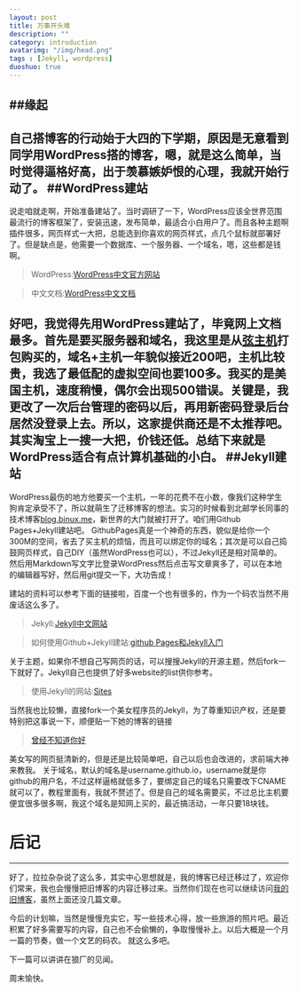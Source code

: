 ```yaml
---
layout: post
title: 万事开头难
description: ""
category: introduction
avatarimg: "/img/head.png"
tags : [Jekyll, wordpress]
duoshuo: true
---
```


##缘起
----------
自己搭博客的行动始于大四的下学期，原因是无意看到同学用WordPress搭的博客，嗯，就是这么简单，当时觉得逼格好高，出于羡慕嫉妒恨的心理，我就开始行动了。
##WordPress建站
----------
说走咱就走啊，开始准备建站了。当时调研了一下，WordPress应该全世界范围最流行的博客框架了，安装迅速，发布简单，最适合小白用户了。而且各种主题啊插件很多，网页样式一大把，总能选到你喜欢的网页样式，点几个鼠标就部署好了。但是缺点是，他需要一个数据库、一个服务器、一个域名，嗯，这些都是钱啊。

> WordPress:[WordPress中文官方网站](http://cn.wordpress.org/)

> 中文文档:[WordPress中文文档](https://codex.wordpress.org/zh-cn:Main_Page)

好吧，我觉得先用WordPress建站了，毕竟网上文档最多。首先是要买服务器和域名，我这里是从[弦主机](http://www.hostring.org/)打包购买的，域名+主机一年貌似接近200吧，主机比较贵，我选了最低配的虚拟空间也要100多。我买的是美国主机，速度稍慢，偶尔会出现500错误。关键是，我更改了一次后台管理的密码以后，再用新密码登录后台居然没登录上去。所以，这家提供商还是不太推荐吧。其实淘宝上一搜一大把，价钱还低。总结下来就是WordPress适合有点计算机基础的小白。
##Jekyll建站
----------
WordPress最伤的地方他要买一个主机，一年的花费不在小数，像我们这种学生狗肯定承受不了，所以就萌生了迁移博客的想法。实习的时候看到北邮学长同事的技术博客[blog.binux.me](http://blog.binux.me/)，新世界的大门就被打开了。咱们用Github Pages+Jekyll建站吧。
GithubPages真是一个神奇的东西，貌似是给你一个300M的空间，省去了买主机的烦恼，而且可以绑定你的域名；其次是可以自己捣鼓网页样式，自己DIY（虽然WordPress也可以），不过Jekyll还是相对简单的。然后用Markdown写文字比登录WordPress然后点击写文章爽多了，可以在本地的编辑器写好，然后用git提交一下，大功告成！

建站的资料可以参考下面的链接啦，百度一个也有很多的，作为一个码农当然不用废话这么多了。

> Jekyll:[Jekyll中文网站](http://jekyllcn.com/)

> 如何使用Github+Jekyll建站:[github Pages和Jekyll入门](http://www.ruanyifeng.com/blog/2012/08/blogging_with_jekyll.html)

关于主题，如果你不想自己写网页的话，可以搜搜Jekyll的开源主题，然后fork一下就好了。Jekyll自己也提供了好多website的list供你参考。

> 使用Jekyll的网站:[Sites](https://github.com/jekyll/jekyll/wiki/Sites)

当然我也比较懒，直接fork一个美女程序员的Jekyll，为了尊重知识产权，还是要特别把这事说一下，顺便贴一下她的博客的链接

> [曾经不知道你好](http://www.liyouhai.com/)

美女写的网页挺清新的，但是还是比较简单吧，自己以后也会改进的，求前端大神来教我。
关于域名，默认的域名是username.github.io，username就是你github的用户名，不过这样逼格就低多了，要绑定自己的域名只需要改下CNAME就可以了，教程里面有，我就不赘述了。但是自己的域名需要买，不过总比主机要便宜很多很多啊，我这个域名是知网上买的，最近搞活动，一年只要18块钱。
# 后记
----------
好了，拉拉杂杂说了这么多，其实中心思想就是，我的博客已经迁移过了，欢迎你们常来，我也会慢慢把旧博客的内容迁移过来。当然你们现在也可以继续访问[我的旧博客](http://www.pankunhao.com/)，虽然上面还没几篇文章。

今后的计划嘛，当然是慢慢充实它，写一些技术心得，放一些旅游的照片吧。最近积累了好多需要写的内容，自己也不会偷懒的，争取慢慢补上。以后大概是一个月一篇的节奏，做一个文艺的码农。
就这么多吧。

下一篇可以讲讲在狼厂的见闻。

周末愉快。